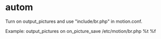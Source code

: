 # autom

Turn on output_pictures and use "include/br.php" in motion.conf.

Example:
output_pictures on
on_picture_save /etc/motion/br.php %t %f
